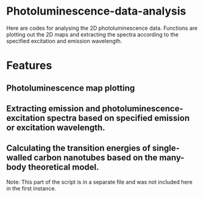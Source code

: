 # Photoluminescence-data-analysis
Here are codes for analysing the 2D photoluminescence data. Functions are plotting out the 2D maps and extracting the spectra according to the specified excitation and emission wavelength.

# Features #
## Photoluminescence map plotting ##

## Extracting emission and photoluminescence-excitation spectra based on specified emission or excitation wavelength. ##

## Calculating the transition energies of single-walled carbon nanotubes based on the many-body theoretical model. ##

Note: This part of the script is in a separate file and was not included here in the first instance.

